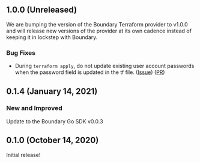 ## 1.0.0 (Unreleased)

We are bumping the version of the Boundary Terraform provider to v1.0.0 and will release new versions of the provider at its own cadence instead of keeping it in lockstep with Boundary.

### Bug Fixes

* During `terraform apply`, do not update existing user account passwords when the password field is updated in the tf file.
  ([Issue](https://github.com/hashicorp/terraform-provider-boundary/issues/71))
  ([PR](https://github.com/hashicorp/terraform-provider-boundary/pull/70))

## 0.1.4 (January 14, 2021)

### New and Improved

Update to the Boundary Go SDK v0.0.3

## 0.1.0 (October 14, 2020)

Initial release!
